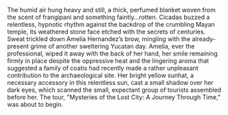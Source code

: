 The humid air hung heavy and still, a thick, perfumed blanket woven from the scent of frangipani and something faintly…rotten.  Cicadas buzzed a relentless, hypnotic rhythm against the backdrop of the crumbling Mayan temple, its weathered stone face etched with the secrets of centuries.  Sweat trickled down Amelia Hernandez’s brow, mingling with the already-present grime of another sweltering Yucatan day.  Amelia, ever the professional, wiped it away with the back of her hand, her smile remaining firmly in place despite the oppressive heat and the lingering aroma that suggested a family of coatis had recently made a rather unpleasant contribution to the archaeological site.  Her bright yellow sunhat, a necessary accessory in this relentless sun, cast a small shadow over her dark eyes, which scanned the small, expectant group of tourists assembled before her.  The tour, "Mysteries of the Lost City: A Journey Through Time," was about to begin.
